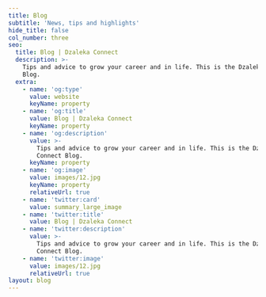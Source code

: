 ```yaml
---
title: Blog
subtitle: 'News, tips and highlights'
hide_title: false
col_number: three
seo:
  title: Blog | Dzaleka Connect
  description: >-
    Tips and advice to grow your career and in life. This is the Dzaleka Connect
    Blog.
  extra:
    - name: 'og:type'
      value: website
      keyName: property
    - name: 'og:title'
      value: Blog | Dzaleka Connect
      keyName: property
    - name: 'og:description'
      value: >-
        Tips and advice to grow your career and in life. This is the Dzaleka
        Connect Blog.
      keyName: property
    - name: 'og:image'
      value: images/12.jpg
      keyName: property
      relativeUrl: true
    - name: 'twitter:card'
      value: summary_large_image
    - name: 'twitter:title'
      value: Blog | Dzaleka Connect
    - name: 'twitter:description'
      value: >-
        Tips and advice to grow your career and in life. This is the Dzaleka
        Connect Blog.
    - name: 'twitter:image'
      value: images/12.jpg
      relativeUrl: true
layout: blog
---
```

